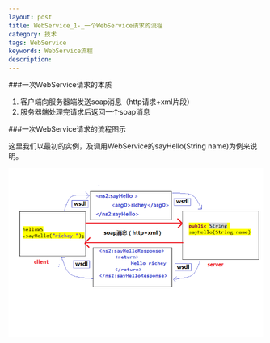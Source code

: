 ```yaml
---
layout: post
title: WebService_1-_一个WebService请求的流程
category: 技术
tags: WebService
keywords: WebService流程
description: 
---
```

###一次WebService请求的本质
 
1. 客户端向服务器端发送soap消息（http请求+xml片段）
2. 服务器端处理完请求后返回一个soap消息

###一次WebService请求的流程图示

这里我们以最初的实例，及调用WebService的sayHello(String name)为例来说明。


![8](/public/img/tec/WebService-flow.png)





